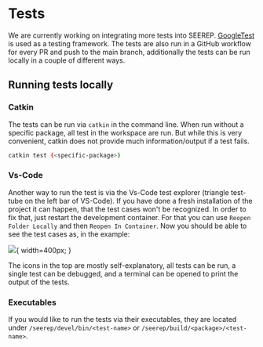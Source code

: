 # Tests

We are currently working on integrating more tests into SEEREP.
[GoogleTest](https://github.com/google/googletest) is used as  a testing
framework. The tests are also run in a GitHub workflow for every PR and push to
the main branch, additionally the tests can be run locally in a couple of
different ways.

## Running tests locally

### Catkin

The tests can be run via `catkin` in the command line. When run without a
specific package, all test in the workspace are run. But while this is very
convenient, catkin does not provide much information/output if a test fails.

```bash
catkin test (<specific-package>)
```

### Vs-Code

Another way to run the test is via the Vs-Code test explorer (triangle test-tube on
the left bar of VS-Code). If you have done a fresh installation of the project it
can happen, that the test cases won't be recognized. In order to fix that, just
restart the development container. For that you can use `Reopen Folder Locally`
and then `Reopen In Container`. Now you should be able to see the test cases as,
in the example:

![](imgs/Vs-Code-Testing.png){ width=400px; }

The icons in the top are mostly self-explanatory, all tests can be run, a single
test can be debugged, and a terminal can be opened to print the output of the tests.

### Executables

If you would like to run the tests via their executables, they are located under
`/seerep/devel/bin/<test-name>` or `/seerep/build/<package>/<test-name>`.
